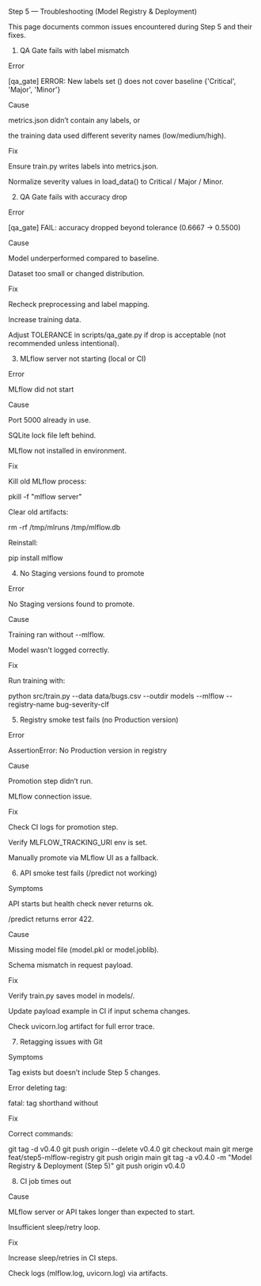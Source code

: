 Step 5 — Troubleshooting (Model Registry & Deployment)

This page documents common issues encountered during Step 5 and their fixes.

1. QA Gate fails with label mismatch

Error

[qa_gate] ERROR: New labels set () does not cover baseline {'Critical', 'Major', 'Minor'}


Cause

metrics.json didn’t contain any labels, or

the training data used different severity names (low/medium/high).

Fix

Ensure train.py writes labels into metrics.json.

Normalize severity values in load_data() to Critical / Major / Minor.

2. QA Gate fails with accuracy drop

Error

[qa_gate] FAIL: accuracy dropped beyond tolerance (0.6667 -> 0.5500)


Cause

Model underperformed compared to baseline.

Dataset too small or changed distribution.

Fix

Recheck preprocessing and label mapping.

Increase training data.

Adjust TOLERANCE in scripts/qa_gate.py if drop is acceptable (not recommended unless intentional).

3. MLflow server not starting (local or CI)

Error

MLflow did not start


Cause

Port 5000 already in use.

SQLite lock file left behind.

MLflow not installed in environment.

Fix

Kill old MLflow process:

pkill -f "mlflow server"


Clear old artifacts:

rm -rf /tmp/mlruns /tmp/mlflow.db


Reinstall:

pip install mlflow

4. No Staging versions found to promote

Error

No Staging versions found to promote.


Cause

Training ran without --mlflow.

Model wasn’t logged correctly.

Fix

Run training with:

python src/train.py --data data/bugs.csv --outdir models --mlflow --registry-name bug-severity-clf

5. Registry smoke test fails (no Production version)

Error

AssertionError: No Production version in registry


Cause

Promotion step didn’t run.

MLflow connection issue.

Fix

Check CI logs for promotion step.

Verify MLFLOW_TRACKING_URI env is set.

Manually promote via MLflow UI as a fallback.

6. API smoke test fails (/predict not working)

Symptoms

API starts but health check never returns ok.

/predict returns error 422.

Cause

Missing model file (model.pkl or model.joblib).

Schema mismatch in request payload.

Fix

Verify train.py saves model in models/.

Update payload example in CI if input schema changes.

Check uvicorn.log artifact for full error trace.

7. Retagging issues with Git

Symptoms

Tag exists but doesn’t include Step 5 changes.

Error deleting tag:

fatal: tag shorthand without <tag>


Fix

Correct commands:

git tag -d v0.4.0
git push origin --delete v0.4.0
git checkout main
git merge feat/step5-mlflow-registry
git push origin main
git tag -a v0.4.0 -m "Model Registry & Deployment (Step 5)"
git push origin v0.4.0

8. CI job times out

Cause

MLflow server or API takes longer than expected to start.

Insufficient sleep/retry loop.

Fix

Increase sleep/retries in CI steps.

Check logs (mlflow.log, uvicorn.log) via artifacts.
